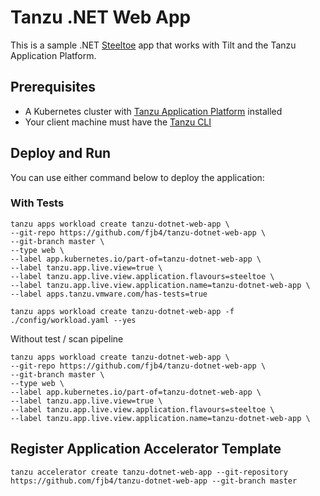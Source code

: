 # Tanzu .NET Web App

This is a sample .NET [Steeltoe](https://steeltoe.io/) app that works with Tilt and the Tanzu Application Platform.

## Prerequisites

* A Kubernetes cluster with [Tanzu Application Platform](https://docs.vmware.com/en/VMware-Tanzu-Application-Platform/index.html) installed
* Your client machine must have the [Tanzu CLI](https://docs.vmware.com/en/Tanzu-Application-Platform/1.0/tap/GUID-install-tanzu-cli.html)

## Deploy and Run

You can use either command below to deploy the application:

### With Tests
```
tanzu apps workload create tanzu-dotnet-web-app \
--git-repo https://github.com/fjb4/tanzu-dotnet-web-app \
--git-branch master \
--type web \
--label app.kubernetes.io/part-of=tanzu-dotnet-web-app \
--label tanzu.app.live.view=true \
--label tanzu.app.live.view.application.flavours=steeltoe \
--label tanzu.app.live.view.application.name=tanzu-dotnet-web-app \
--label apps.tanzu.vmware.com/has-tests=true

tanzu apps workload create tanzu-dotnet-web-app -f ./config/workload.yaml --yes
```
Without test / scan pipeline
```
tanzu apps workload create tanzu-dotnet-web-app \
--git-repo https://github.com/fjb4/tanzu-dotnet-web-app \
--git-branch master \
--type web \
--label app.kubernetes.io/part-of=tanzu-dotnet-web-app \
--label tanzu.app.live.view=true \
--label tanzu.app.live.view.application.flavours=steeltoe \
--label tanzu.app.live.view.application.name=tanzu-dotnet-web-app \

```


## Register Application Accelerator Template

`tanzu accelerator create tanzu-dotnet-web-app --git-repository https://github.com/fjb4/tanzu-dotnet-web-app --git-branch master`

